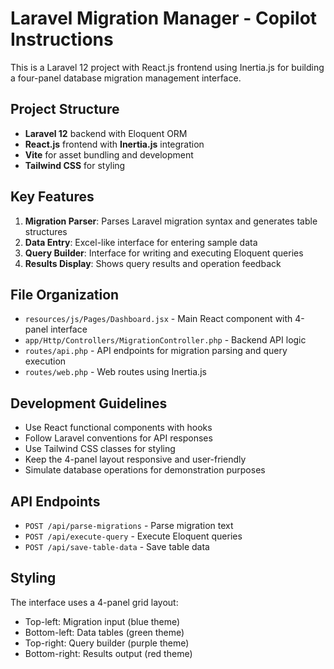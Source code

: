 <!-- Use this file to provide workspace-specific custom instructions to Copilot. For more details, visit https://code.visualstudio.com/docs/copilot/copilot-customization#_use-a-githubcopilotinstructionsmd-file -->

# Laravel Migration Manager - Copilot Instructions

This is a Laravel 12 project with React.js frontend using Inertia.js for building a four-panel database migration management interface.

## Project Structure
- **Laravel 12** backend with Eloquent ORM
- **React.js** frontend with **Inertia.js** integration
- **Vite** for asset bundling and development
- **Tailwind CSS** for styling

## Key Features
1. **Migration Parser**: Parses Laravel migration syntax and generates table structures
2. **Data Entry**: Excel-like interface for entering sample data
3. **Query Builder**: Interface for writing and executing Eloquent queries
4. **Results Display**: Shows query results and operation feedback

## File Organization
- `resources/js/Pages/Dashboard.jsx` - Main React component with 4-panel interface
- `app/Http/Controllers/MigrationController.php` - Backend API logic
- `routes/api.php` - API endpoints for migration parsing and query execution
- `routes/web.php` - Web routes using Inertia.js

## Development Guidelines
- Use React functional components with hooks
- Follow Laravel conventions for API responses
- Use Tailwind CSS classes for styling
- Keep the 4-panel layout responsive and user-friendly
- Simulate database operations for demonstration purposes

## API Endpoints
- `POST /api/parse-migrations` - Parse migration text
- `POST /api/execute-query` - Execute Eloquent queries
- `POST /api/save-table-data` - Save table data

## Styling
The interface uses a 4-panel grid layout:
- Top-left: Migration input (blue theme)
- Bottom-left: Data tables (green theme)
- Top-right: Query builder (purple theme)
- Bottom-right: Results output (red theme)
